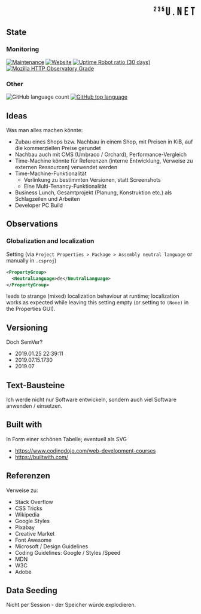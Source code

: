<p align="right">
  <a href="https://www.235u.net">
    <img src="ActinUranium.Web/wwwroot/img/logo.svg" alt="Actin Uranium logo" width="109">
  </a>
</p>

## State

### Monitoring

[![Maintenance](https://img.shields.io/maintenance/yes/2019?style=for-the-badge)](https://github.com/235u/ActinUranium.Web/graphs/commit-activity)
[![Website](https://img.shields.io/website?style=for-the-badge&url=https%3A%2F%2Fwww.235u.net)](https://www.235u.net)
[![Uptime Robot ratio (30 days)](https://img.shields.io/uptimerobot/ratio/m783489721-6dbd879caf5b391ffe19c142?style=for-the-badge)](https://uptimerobot.com/)
[![Mozilla HTTP Observatory Grade](https://img.shields.io/mozilla-observatory/grade/www.235u.net?publish&style=for-the-badge)](https://observatory.mozilla.org/analyze/www.235u.net)

### Other

![GitHub language count](https://img.shields.io/github/languages/count/235u/ActinUranium.Web?style=for-the-badge)
[![GitHub top language](https://img.shields.io/github/languages/top/235u/ActinUranium.Web?style=for-the-badge)](https://github.com/search?q=repo%3A235u%2FActinUranium.Web+language%3AC%23&type=Code&ref=advsearch&l=C%23)

## Ideas

Was man alles machen könnte:

* Zubau eines Shops bzw. Nachbau in einem Shop, mit Preisen in KiB, auf die kommerziellen Preise gerundet
* Nachbau auch mit CMS (Umbraco / Orchard), Performance-Vergleich
* Time-Machine könnte für Referenzen (interne Entwicklung, Verweise zu externen Ressourcen) verwendet werden
* Time-Machine-Funktionalität
  * Verlinkung zu bestimmten Versionen, statt Screenshots
  * Eine Multi-Tenancy-Funktionalität
* Business Lunch, Gesamtprojekt (Planung, Konstruktion etc.) als Schlagzeilen und Arbeiten
* Developer PC Build

## Observations

### Globalization and localization
Setting (via `Project Properties > Package > Assembly neutral language` or manually in `.csproj`)

```xml
<PropertyGroup>
  <NeutralLanguage>de</NeutralLanguage>
</PropertyGroup>
```

leads to strange (mixed) localization behaviour at runtime; localization works as expected while leaving this setting empty (or setting to `(None)` in the Properties GUI).

## Versioning

Doch SemVer?

* 2019.01.25 22:39:11
* 2019.07.15.1730
* 2019.07

## Text-Bausteine

Ich werde nicht nur Software entwickeln, sondern auch viel Software anwenden / einsetzen.

## Built with

In Form einer schönen Tabelle; eventuell als SVG

* <https://www.codingdojo.com/web-development-courses>
* <https://builtwith.com/>

## Referenzen

Verweise zu:

* Stack Overflow
* CSS Tricks
* Wikipedia
* Google Styles
* Pixabay
* Creative Market
* Font Awesome
* Microsoft / Design Guidelines
* Coding Guidelines: Google / Styles /Speed
* MDN
* W3C
* Adobe

## Data Seeding

Nicht per Session - der Speicher würde explodieren.
